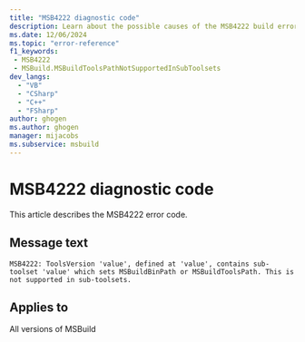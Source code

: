 ```yaml
---
title: "MSB4222 diagnostic code"
description: Learn about the possible causes of the MSB4222 build error, and get troubleshooting tips.
ms.date: 12/06/2024
ms.topic: "error-reference"
f1_keywords:
 - MSB4222
 - MSBuild.MSBuildToolsPathNotSupportedInSubToolsets
dev_langs:
  - "VB"
  - "CSharp"
  - "C++"
  - "FSharp"
author: ghogen
ms.author: ghogen
manager: mijacobs
ms.subservice: msbuild
---
```


# MSB4222 diagnostic code

<!-- :::ErrorDefinitionDescription::: -->
<!-- :::editable-content name="introDescription"::: -->
This article describes the MSB4222 error code.
<!-- :::editable-content-end::: -->

## Message text

`MSB4222: ToolsVersion 'value', defined at 'value', contains sub-toolset 'value' which sets MSBuildBinPath or MSBuildToolsPath. This is not supported in sub-toolsets.`

<!-- :::editable-content name="postOutputDescription"::: -->
<!-- :::editable-content-end::: -->
<!-- :::ErrorDefinitionDescription-end::: -->

## Applies to

All versions of MSBuild
